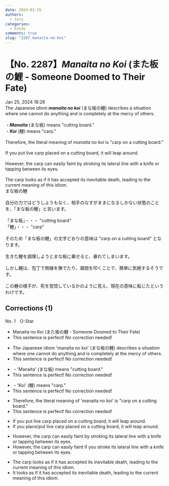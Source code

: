 ```yaml
---
date: 2024-01-25
authors:
  - toru
categories:
  - Essay
comments: true
slug: "2287_manaita-no-koi"
---
```


# 【No. 2287】<strong><em>Manaita no Koi</em></strong> (また板の鯉 - Someone Doomed to Their Fate)
<div class="date">Jan 25, 2024 18:26</div>
<div id="post"><div id="body_show_ori">
The Japanese idiom <strong><em>manaita no koi</em></strong> (まな板の鯉) describes a situation where one cannot do anything and is completely at the mercy of others.<br/><br/>・<strong><em>Manaita</em></strong> (まな板) means "cutting board."<br/>・<strong><em>Koi</em></strong> (鯉) means "carp."<br/><br/>Therefore, the literal meaning of <em>manaita no koi</em> is "carp on a cutting board."<br/><br/>If you put live carp placed on a cutting board, it will leap around.<br/><br/>However, the carp can easily faint by stroking its lateral line with a knife or tapping between its eyes.<br/><br/>The carp looks as if it has accepted its inevitable death, leading to the current meaning of this idiom.
</div></div>

<!-- more -->

<div id="post_ja"><div id="body_show_mo">
まな板の鯉<br/><br/>自分の力ではどうしようもなく、相手のなすがままになるしかない状態のことを、「まな板の鯉」と言います。<br/><br/>「まな板」・・・ "cutting board"<br/>「鯉」・・・ "carp"<br/><br/>そのため「まな板の鯉」の文字どおりの意味は "carp on a cutting board" となります。<br/><br/>生きた鯉を調理しようとまな板に乗せると、暴れてしまいます。<br/><br/>しかし鯉は、包丁で側線を撫でたり、眉間を叩くことで、簡単に気絶するそうです。<br/><br/>この鯉の様子が、死を覚悟しているかのように見え、現在の意味に転じたというわけです。
</div></div>

## Corrections (1)
<div id="block"><div class="first_name"> No. 1　<span class="just_name">O-Star</span></div><div id="block2">
<ul class="correction_field">
<li class="incorrect">Manaita no Koi (また板の鯉 - Someone Doomed to Their Fate)</li>
<li class="corrected perfect">This sentence is perfect! No correction needed!</li>
</ul>
<ul class="correction_field">
<li class="incorrect">The Japanese idiom 'manaita no koi' (まな板の鯉) describes a situation where one cannot do anything and is completely at the mercy of others.</li>
<li class="corrected perfect">This sentence is perfect! No correction needed!</li>
</ul>
<ul class="correction_field">
<li class="incorrect">・'Manaita' (まな板) means "cutting board."</li>
<li class="corrected perfect">This sentence is perfect! No correction needed!</li>
</ul>
<ul class="correction_field">
<li class="incorrect">・'Koi' (鯉) means "carp."</li>
<li class="corrected perfect">This sentence is perfect! No correction needed!</li>
</ul>
<ul class="correction_field">
<li class="incorrect">Therefore, the literal meaning of 'manaita no koi' is "carp on a cutting board."</li>
<li class="corrected perfect">This sentence is perfect! No correction needed!</li>
</ul>
<ul class="correction_field">
<li class="incorrect">If you put live carp placed on a cutting board, it will leap around.</li>
<li class="corrected correct">
If you <span class="f_blue">place/put</span> live carp <span class="sline"><span class="f_red">placed</span></span> on a cutting board, it will leap around.
</li>
</ul>
<ul class="correction_field">
<li class="incorrect">However, the carp can easily faint by stroking its lateral line with a knife or tapping between its eyes.</li>
<li class="corrected correct">
However, the carp can easily faint<span class="f_bold"> if you stroke</span> its lateral line with a knife or tapping between its eyes.
</li>
</ul>
<ul class="correction_field">
<li class="incorrect">The carp looks as if it has accepted its inevitable death, leading to the current meaning of this idiom.</li>
<li class="corrected correct">
<span class="f_bold">It looks as</span> if it has accepted its inevitable death, leading to the current meaning of this idiom.
</li>
</ul>
</div></div>
